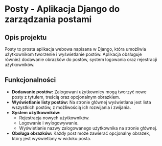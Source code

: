 # Posty - Aplikacja Django do zarządzania postami

## Opis projektu
Posty to prosta aplikacja webowa napisana w Django, która umożliwia użytkownikom tworzenie i wyświetlanie postów. Aplikacja obsługuje również dodawanie obrazków do postów, system logowania oraz rejestracji użytkowników.

## Funkcjonalności
- **Dodawanie postów:** Zalogowani użytkownicy mogą tworzyć nowe posty z tytułem, treścią oraz opcjonalnym obrazkiem.
- **Wyświetlanie listy postów:** Na stronie głównej wyświetlana jest lista wszystkich postów, z możliwością ich rozwijania i zwijania.
- **System użytkowników:**
  - Rejestracja nowych użytkowników.
  - Logowanie i wylogowywanie.
  - Wyświetlanie nazwy zalogowanego użytkownika na stronie głównej.
- **Obsługa obrazków:** Każdy post może zawierać opcjonalny obrazek, który jest wyświetlany w widoku posta.
